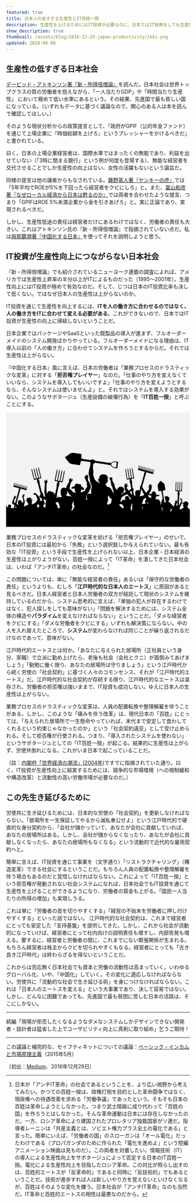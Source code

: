 ```yaml
---
featured: true
title: 日本人の低すぎる生産性とIT百姓一揆
description: 生産性を上げるためにはIT投資が必要なのに、日本ではIT投資をしても生産性が上がらない。この謎を解く鍵は江戸時代にあるのではないか。
show_description: true
thumbnail: /assets/blog/2016-12-29-japan-productivity/ikki.png
updated: 2020-06-06
---
```


## 生産性の低すぎる日本社会

[デービッド・アトキンソン著『新・所得倍増論』](http://amzn.to/2iHFrtV)を読んだ。日本社会は世界トップクラスの質の労働者を抱えながら、「一人当たりGDP」や「時間当たり生産性」 において極めて低い水準にあるという。その結果、先進国で最も貧しい国になっている。（いずれもデータに基づく議論なので、関心のある人は本を読んで確認してほしい。）

そのような現状分析からの政策提言として、「政府がGPIF（公的年金ファンド）を通じて上場企業に『時価総額を上げろ』というプレッシャーをかけるべきだ」と書かれている。

曰く、日本の上場企業経営者は、国際水準ではまったくの無能であり、利益を出せていない（「3時に閉まる銀行」という例が何度も登場する）、無能な経営者を交代させることでしか生産性の向上はない、女性の活躍もないという論旨だ。

同様の提言は他の識者からもなされている。[藤野英人著『ヤンキーの虎』](http://amzn.to/2iHqPHc)では「5年平均でROEが5%を下回ったら経営者をクビにしろ」と。また、[冨山和彦著『なぜローカル経済から日本は甦るのか』](http://amzn.to/2iHQvr7)では両者を合わせたような提言、つまり「GPIFはROE 5%未満企業から金を引きあげろ」と。実に正論であり、実現されるべきだ。

しかし、生産性低迷の責任は経営者だけにあるわけではなく、労働者の責任も大きい。これはアトキンソン氏の『新・所得倍増論』で指摘されていない点だ。私は[與那覇潤著『中国化する日本』](http://amzn.to/2iHNsiG)を使ってそれを説明しようと思う。

## IT投資が生産性向上につながらない日本社会

『新・所得倍増論』でも紹介されているニューヨーク連銀の調査によれば、アメリカでは生産性上昇率の半分以上がITによるものだった（1995〜2001年）。生産性向上にはIT投資が極めて有効なのだ。そして、じつは日本のIT投資比率も決して低くない。ではなぜ日本人の生産性は上がらないのか。

IT投資を通じて生産性を向上するには、**ITを人の働き方に合わせるのではなく、人の働き方をITに合わせて変える必要がある**。これができないので、日本ではIT投資が生産性の向上に帰結しないということだ。

日本企業ではパッケージやSaaSといった既製品の導入が進まず、フルオーダーメイドのシステム開発ばかりやっている。フルオーダーメイドになる理由は、IT導入以前の「人の働き方」に合わせてシステムを作ろうとするからだ。それでは生産性は上がらない。

『中国化する日本』風に言えば、日本の労働者は「業務プロセスのドラスティックな変革」に対する「**拒否権プレイヤー**」なのだ。「仕事のやり方を変えなくていいなら、システムを導入してもいいですよ」「仕事のやり方を変えようとするなら、そんなシステムは使いませんよ」と。それではシステムを導入する効果がない。このようなサボタージュ（生産設備の破壊行為）を「**IT百姓一揆**」と呼ぶことにする。

![一期のイラスト](/assets/blog/2016-12-29-japan-productivity/ikki.png)

業務プロセスのドラスティックな変革を妨げる「拒否権プレイヤー」のせいで、日本のIT投資には最初から「失敗」という選択肢しか与えられていない。最も有効な「IT投資」という手段で生産性を上げられない以上、日本企業・日本経済の生産性は上がりようがない。百姓一揆によって「IT革命」を潰してきた日本社会は、いわば「アンチIT革命」の社会なのだ。[^fn-revolution]

[^fn-revolution]: 日本が「アンチIT革命」の社会であるということを、より広い視野から考えてみたい。かつての百姓一揆は、政権打倒を目的とした革命闘争ではなく、現政権への待遇改善を求める「労働争議」であったという。そもそも日本の百姓は革命しようとしなかった。つまり武士階級に成り代わって「百姓の国」を作ろうとはしなかった。そんな革命運動は日本には存在しなかったのだ。一方、ロシア革命により建国されたプロレタリア独裁国家がソ連だ。指導者レーニンは「共産主義とは、ソビエト権力プラス全土の電化である」と言った。簡単にいえば、「労働者の国」のスローガンは「オール電化」だったわけである（プロパガンダのために作られた「電化を進めよ」という短編アニメーション映画は見ものだ）。この両者を対置したい。情報技術（IT）の導入による生産性向上をサボタージュによって否定する日本のIT百姓一揆。電化による生産性向上を目指したロシア革命。この対比が照らし出すのは、百姓的エートスが「反革命的」であると同時に「反技術的」でもあるということだ。技術が進歩すれば人は新しいやり方を覚えないといけなくなるが、百姓はそのような変化を嫌う。日本社会が「アンチIT革命」なのも当然だ。IT革命と百姓的エートスの相性は最悪なのだから。

この問題については、単に「無能な経営者の責任」あるいは「保守的な労働者の責任」というよりも、むしろ「**江戸時代的な日本人のエートス**」に原因があると見るべきだ。日本人経営者と日本人労働者の双方が結託して現状のシステムを維持しているのだから、システム思考的に言えば、「単独の犯人が存在するわけではなく、犯人探しをしても意味がない」「問題を解決するためには、システム全体の構造や**パラダイム**を変えなければならない」ということだ。「ダメな経営者をクビにする」「ダメな労働者をクビにする」いずれも解決策にならない。中の人を入れ替えたところで、**システム**が変わらなければ同じことが繰り返されるだけなのであって、意味がない。

江戸時代的エートスとは何か。「あなたに与えられた居場所（正社員という身分、家職）で立派に勤め上げたら、老後も社会（会社とクニ）が面倒みてあげましょう」「勤勉に働く限り、あなたの居場所は守りましょう」という江戸時代から続く労使の「社会契約」に基づく人々のコモンセンス、それが「江戸時代的エートス」だ。江戸時代的な社会契約が存続する限り、江戸時代的なエートスは温存され、労働者の拒否権は強いままで、IT投資も成功しない。ゆえに日本人の生産性は上がらない。

業務プロセスのドラスティックな変革は、人員の配置転換や整理解雇を伴うことがある。しかし、このような「痛みを伴う改革」は、現代日本の「百姓」にとっては、「与えられた居場所で一生懸命やっていれば、末代まで安定して食わしてくれるという約束じゃなかったのか」という「社会契約違反」として受け止められる。そして拒否権が行使される。つまり、「導入されたシステムを使わない」というサボタージュとしての「IT百姓一揆」が起こる。結果的に生産性は上がらず、労使共倒れになる。これがいま日本で起こっていることだ。

〔註：[内閣府「世界経済の潮流」(2004年)](http://www5.cao.go.jp/j-j/sekai_chouryuu/sh04-01/sh04-01-03.html)ですでに指摘されていた通り。曰く、IT投資が生産性向上に結実するためには、競争的な市場環境（への規制緩和や構造改革）と流動性の高い労働市場が必要なのだ。〕

## この先生き延びるために

労使共に生き延びるためには、日本的な労使の「社会契約」を更新しなければならない。「居場所を一生保証してやるから滅私奉公せよ」という江戸時代的で硬直的な身分契約から、「会社が儲かっていて、あなたが会社に貢献していれば、あなたの居場所はある。しかし、会社が儲からなくなったり、あなたが会社に貢献しなくなったら、あなたの居場所もなくなる」という流動的で近代的な雇用契約へと。

簡単に言えば、IT投資を通じて事業を（文字通り）「リストラクチャリング」（構造変革）できる社会にするということだ。もちろん人員の配置転換や整理解雇を伴う場合もあるのだと覚悟しなければならない。これによって「IT百姓一揆」という拒否権が発動されない社会システムになれば、日本社会でもIT投資を通じて生産性を上げることができるようになり、労働者の賃金も上がる。「国民一人当たりの所得の増加」も実現しうる。

これは単に「労働者の首を切りやすくする」「経営の不始末を労働者に押し付けやすくする」といった話ではない。 江戸時代的な社会契約は、これまで経営者にとっても安定した「支持基盤」を提供してきた。しかし、これから社会が流動的になっていけば、経営者にとって社内向けの説明責任も増すし、内部告発も増える。要するに、経営者と労働者の間に、これまでにない緊張関係が生まれる。もちろん経営者は株主からクビを切られやすくもなる。経営者にとっても「古き良き江戸時代」は終わらざるを得ないということだ。

これからは否応無く日本社会でも資本と労働の流動性は高まっていく。いわゆるグローバル化、いや、「中国化」していく。その変化に適応しなければならない。労使共に「流動的な社会で生き延びる術」を身につけなければならない。これは「日本人のエートスを変える」という大事業であり、決して容易ではない。しかし、どんなに困難であっても、先進国で最も貧困に苦しむ日本の活路は、そこにしかない。

---

続編「現場が拒否したくなるようなダメなシステムしかデザインできない開発者・設計者は猛省した上でユーザビリティ向上に真剣に取り組め」乞うご期待！

---

この議論と補完的な、セイフティネットについての議論：[ベーシック・インカムと市場原理主義](https://medium.com/@zerobase/%E3%83%AA%E3%83%99%E3%83%A9%E3%83%AA%E3%82%BA%E3%83%A0%E3%81%A8%E3%83%AA%E3%83%90%E3%82%BF%E3%83%AA%E3%82%A2%E3%83%8B%E3%82%BA%E3%83%A0%E3%81%AE%E9%80%B2%E5%8C%96%E5%BD%A2-%E3%83%99%E3%83%BC%E3%82%B7%E3%83%83%E3%82%AF-%E3%82%A4%E3%83%B3%E3%82%AB%E3%83%A0%E3%81%8C%E5%8F%AF%E8%83%BD%E3%81%AB%E3%81%99%E3%82%8B%E3%83%8F%E3%82%A4%E3%83%91%E3%83%BC%E7%AB%B6%E4%BA%89%E7%A4%BE%E4%BC%9A-23ed296a4c74)（2015年5月）

〔初出：<a href="https://medium.com/@zerobase/%E6%97%A5%E6%9C%AC%E4%BA%BA%E3%81%AE%E4%BD%8E%E3%81%99%E3%81%8E%E3%82%8B%E7%94%9F%E7%94%A3%E6%80%A7%E3%81%A8-it%E6%89%93%E3%81%A1%E5%A3%8A%E3%81%97%E7%99%BE%E5%A7%93%E4%B8%80%E6%8F%86-a77ec2cc68be">Medium</a>、2016年12月29日〕

